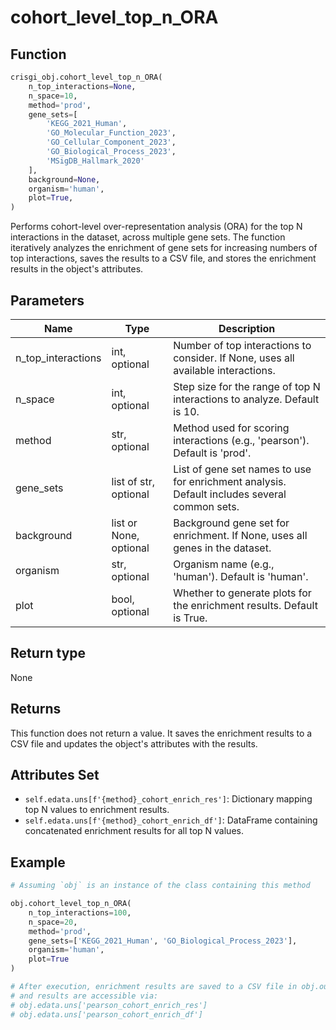 # cohort_level_top_n_ORA

## Function

```python
crisgi_obj.cohort_level_top_n_ORA(
    n_top_interactions=None,
    n_space=10,
    method='prod',
    gene_sets=[
        'KEGG_2021_Human',
        'GO_Molecular_Function_2023',
        'GO_Cellular_Component_2023',
        'GO_Biological_Process_2023',
        'MSigDB_Hallmark_2020'
    ],
    background=None,
    organism='human',
    plot=True,
)
```

Performs cohort-level over-representation analysis (ORA) for the top N interactions in the dataset, across multiple gene sets. The function iteratively analyzes the enrichment of gene sets for increasing numbers of top interactions, saves the results to a CSV file, and stores the enrichment results in the object's attributes.

## Parameters

| Name                | Type      | Description                                                                                   |
|---------------------|-----------|-----------------------------------------------------------------------------------------------|
| n_top_interactions  | int, optional | Number of top interactions to consider. If None, uses all available interactions.         |
| n_space             | int, optional | Step size for the range of top N interactions to analyze. Default is 10.                  |
| method              | str, optional | Method used for scoring interactions (e.g., 'pearson'). Default is 'prod'.             |
| gene_sets           | list of str, optional | List of gene set names to use for enrichment analysis. Default includes several common sets. |
| background          | list or None, optional | Background gene set for enrichment. If None, uses all genes in the dataset.              |
| organism            | str, optional | Organism name (e.g., 'human'). Default is 'human'.                                        |
| plot                | bool, optional | Whether to generate plots for the enrichment results. Default is True.                    |

## Return type

None

## Returns

This function does not return a value. It saves the enrichment results to a CSV file and updates the object's attributes with the results.

## Attributes Set

- `self.edata.uns[f'{method}_cohort_enrich_res']`: Dictionary mapping top N values to enrichment results.
- `self.edata.uns[f'{method}_cohort_enrich_df']`: DataFrame containing concatenated enrichment results for all top N values.

## Example

```python
# Assuming `obj` is an instance of the class containing this method

obj.cohort_level_top_n_ORA(
    n_top_interactions=100,
    n_space=20,
    method='prod',
    gene_sets=['KEGG_2021_Human', 'GO_Biological_Process_2023'],
    organism='human',
    plot=True
)

# After execution, enrichment results are saved to a CSV file in obj.out_dir,
# and results are accessible via:
# obj.edata.uns['pearson_cohort_enrich_res']
# obj.edata.uns['pearson_cohort_enrich_df']
```
